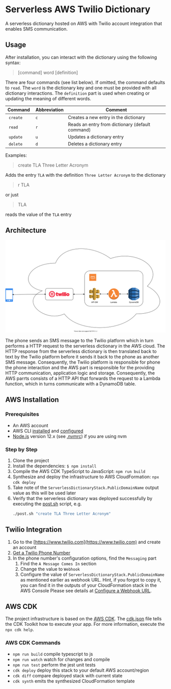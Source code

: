 # Serverless AWS Twilio Dictionary

A serverless dictionary hosted on AWS with Twilio account integration that enables SMS communication.


## Usage

After installation, you can interact with the dictionary using the following syntax:

> [command] word [definition]

There are four commands (see list below). If omitted, the command defaults to `read`. The `word` is the dictionary key and one must be provided with all dictionary interactions. The `definition` part is used when creating or updating the meaning of different words. 

| Command   | Abbreviation  | Comment                                           |
| --------- | ------------- | ------------------------------------------------- |
| `create`  | `c`           | Creates a new entry in the dictionary             | 
| `read`    | `r`           | Reads an entry from dictionary (default command)  | 
| `update`  | `u`           | Updates a dictionary entry                        |
| `delete`  | `d`           | Deletes a dictionary entry                        |


Examples:

> create TLA Three Letter Acronym

Adds the entry `TLA` with the definition `Three Letter Acronym` to the dictionary

> r TLA

or just 

> TLA 

reads the value of the `TLA` entry 

 
## Architecture

![architecture.svg](architecture.svg)

The phone sends an SMS message to the Twilio platform which in turn performs a HTTP request to the serverless dictionary in the AWS cloud. The HTTP response from the serverless dictionary is then translated back to text by the Twilio platform before it sends it back to the phone as another SMS message. Consequently, the Twilio platform is responsible for phone the phone interaction and the AWS part is responsible for the providing HTTP communication, application logic and storage. Consequently, the AWS parrts consists of a HTTP API that forwards the request to a Lambda function, which in turns communicate with a DynamoDB table.


## AWS Installation

### Prerequisites

- An AWS account
- AWS CLI [installed](https://docs.aws.amazon.com/cli/latest/userguide/cli-chap-install.html) and [configured](https://docs.aws.amazon.com/cli/latest/userguide/cli-chap-configure.html)
- [Node.js](https://nodejs.org/en/) version 12.x (see [.nvmrc](.nvmrc)) if you are using nvm


### Step by Step

1. Clone the project
2. Install the dependencies: `$ npm install`
3. Compile the AWS CDK TypeScript to JavaScript: `npm run build`
4. Synthesize and deploy the infrastructure to AWS CloudFormation: `npx cdk deploy `
5. Take note of the `ServerlessDictionaryStack.PublicDomainName` output value as this will be used later
6. Verify that the serverless dictionary was deployed successfully by executing the [post.sh](post.sh) script, e.g.
    ```bash
    ./post.sh "create TLA Three Letter Acronym"
    ```


## Twilio Integration

1. Go to the [https://www.twilio.com](https://www.twilio.com) and create an account
2. [Get a Twilio Phone Number](https://www.twilio.com/docs/sms/quickstart/node#sign-up-for-twilio-and-get-a-twilio-phone-number)
3. In the phone number's configuration options, find the `Messaging` part
    1. Find the `A Message Comes In` section
    2. Change the value to `Webhook`
    3. Configure the value of `ServerlessDictionaryStack.PublicDomainName` as mentioned earlier as webhook URL. Hint, if you forgot to copy it, you can find it in the outputs of your CloudFormation stack in the AWS Console 
Please see details at [Configure a Webhook URL](https://www.twilio.com/docs/sms/tutorials/how-to-receive-and-reply-node-js#configure-your-webhook-url).
  

## AWS CDK

The project infrastructure is based on the [AWS CDK](https://aws.amazon.com/cdk/). The [cdk.json](cdk.json) file tells the CDK Toolkit how to execute your app. For more information, execute the `npx cdk help`.

### AWS CDK Commands

 * `npm run build`   compile typescript to js
 * `npm run watch`   watch for changes and compile
 * `npm run test`    perform the jest unit tests
 * `cdk deploy`      deploy this stack to your default AWS account/region
 * `cdk diff`        compare deployed stack with current state
 * `cdk synth`       emits the synthesized CloudFormation template
